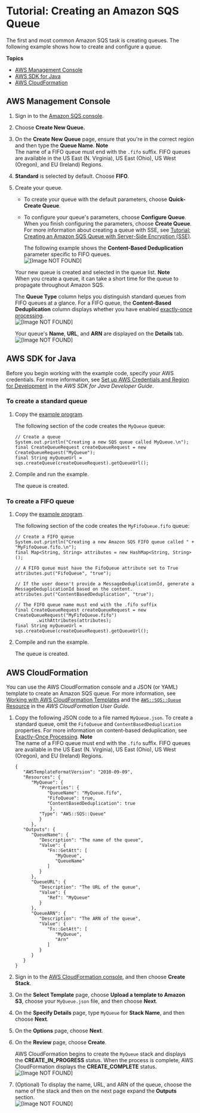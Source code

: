 # Tutorial: Creating an Amazon SQS Queue<a name="sqs-create-queue"></a>

The first and most common Amazon SQS task is creating queues\. The following example shows how to create and configure a queue\.

**Topics**
+ [AWS Management Console](#create-queue-console)
+ [AWS SDK for Java](#create-queue-java)
+ [AWS CloudFormation](#create-queue-cloudformation)

## AWS Management Console<a name="create-queue-console"></a>

1. Sign in to the [Amazon SQS console](https://console.aws.amazon.com/sqs/)\.

1. Choose **Create New Queue\.**

1. On the **Create New Queue** page, ensure that you're in the correct region and then type the **Queue Name**\.
**Note**  
The name of a FIFO queue must end with the `.fifo` suffix\. FIFO queues are available in the US East \(N\. Virginia\), US East \(Ohio\), US West \(Oregon\), and EU \(Ireland\) Regions\.

1. **Standard** is selected by default\. Choose **FIFO**\.

1. Create your queue\.
   + To create your queue with the default parameters, choose **Quick\-Create Queue**\.
   + To configure your queue's parameters, choose **Configure Queue**\. When you finish configuring the parameters, choose **Create Queue**\. For more information about creating a queue with SSE, see [Tutorial: Creating an Amazon SQS Queue with Server\-Side Encryption \(SSE\)](sqs-create-queue-sse.md)\.

     The following example shows the **Content\-Based Deduplication** parameter specific to FIFO queues\.  
![\[Image NOT FOUND\]](http://docs.aws.amazon.com/AWSSimpleQueueService/latest/SQSDeveloperGuide/images/sqs-tutorials-creating-queue-configure-parameters.png)

   Your new queue is created and selected in the queue list\.
**Note**  
When you create a queue, it can take a short time for the queue to propagate throughout Amazon SQS\.

   The **Queue Type** column helps you distinguish standard queues from FIFO queues at a glance\. For a FIFO queue, the **Content\-Based Deduplication** column displays whether you have enabled [exactly\-once processing](FIFO-queues.md#FIFO-queues-exactly-once-processing)\.  
![\[Image NOT FOUND\]](http://docs.aws.amazon.com/AWSSimpleQueueService/latest/SQSDeveloperGuide/images/sqs-tutorials-creating-queue-queue-type-content-based-deduplication-columns.png)

   Your queue's **Name**, **URL**, and **ARN** are displayed on the **Details** tab\.  
![\[Image NOT FOUND\]](http://docs.aws.amazon.com/AWSSimpleQueueService/latest/SQSDeveloperGuide/images/sqs-tutorials-creating-queue-details-url-arn.png)

## AWS SDK for Java<a name="create-queue-java"></a>

Before you begin working with the example code, specify your AWS credentials\. For more information, see [Set up AWS Credentials and Region for Development](http://docs.aws.amazon.com/sdk-for-java/v1/developer-guide/setup-credentials.html) in the *AWS SDK for Java Developer Guide*\.

### To create a standard queue<a name="create-queue-java-standard"></a>

1. Copy the [example program](standard-queues-getting-started-java.md)\.

   The following section of the code creates the `MyQueue` queue:

   ```
   // Create a queue
   System.out.println("Creating a new SQS queue called MyQueue.\n");
   final CreateQueueRequest createQueueRequest = new CreateQueueRequest("MyQueue");
   final String myQueueUrl = sqs.createQueue(createQueueRequest).getQueueUrl();
   ```

1. Compile and run the example\.

   The queue is created\.

### To create a FIFO queue<a name="create-queue-java-FIFO"></a>

1. Copy the [example program](FIFO-queues-getting-started-java.md)\.

   The following section of the code creates the `MyFifoQueue.fifo` queue:

   ```
   // Create a FIFO queue
   System.out.println("Creating a new Amazon SQS FIFO queue called " + "MyFifoQueue.fifo.\n");
   final Map<String, String> attributes = new HashMap<String, String>();
   
   // A FIFO queue must have the FifoQueue attribute set to True
   attributes.put("FifoQueue", "true");
   
   // If the user doesn't provide a MessageDeduplicationId, generate a MessageDeduplicationId based on the content.
   attributes.put("ContentBasedDeduplication", "true");
   
   // The FIFO queue name must end with the .fifo suffix
   final CreateQueueRequest createQueueRequest = new CreateQueueRequest("MyFifoQueue.fifo")
           .withAttributes(attributes);
   final String myQueueUrl = sqs.createQueue(createQueueRequest).getQueueUrl();
   ```

1. Compile and run the example\.

   The queue is created\.

## AWS CloudFormation<a name="create-queue-cloudformation"></a>

You can use the AWS CloudFormation console and a JSON \(or YAML\) template to create an Amazon SQS queue\. For more information, see [Working with AWS CloudFormation Templates](http://docs.aws.amazon.com/AWSCloudFormation/latest/UserGuide/template-guide.html) and the [`AWS::SQS::Queue` Resource](http://docs.aws.amazon.com/AWSCloudFormation/latest/UserGuide/aws-properties-sqs-queues.html) in the *AWS CloudFormation User Guide*\.

1. Copy the following JSON code to a file named `MyQueue.json`\. To create a standard queue, omit the `FifoQueue` and `ContentBasedDeduplication` properties\. For more information on content\-based deduplication, see [Exactly\-Once Processing](FIFO-queues.md#FIFO-queues-exactly-once-processing)\.
**Note**  
The name of a FIFO queue must end with the `.fifo` suffix\. FIFO queues are available in the US East \(N\. Virginia\), US East \(Ohio\), US West \(Oregon\), and EU \(Ireland\) Regions\.

   ```
   {
      "AWSTemplateFormatVersion": "2010-09-09",
      "Resources": {
         "MyQueue": {
            "Properties": {
               "QueueName": "MyQueue.fifo",
               "FifoQueue": true,
               "ContentBasedDeduplication": true
                },
            "Type": "AWS::SQS::Queue"
            }
         },
      "Outputs": {
         "QueueName": {
            "Description": "The name of the queue",
            "Value": {
               "Fn::GetAtt": [
                  "MyQueue",
                  "QueueName"
               ]
            }
         },
         "QueueURL": {
            "Description": "The URL of the queue",
            "Value": {
               "Ref": "MyQueue"
            }
         },
         "QueueARN": {
            "Description": "The ARN of the queue",
            "Value": {
               "Fn::GetAtt": [
                  "MyQueue",
                  "Arn"
               ]
            }
         }
      }
   }
   ```

1. Sign in to the [AWS CloudFormation console](https://console.aws.amazon.com/cloudformation), and then choose **Create Stack**\.

1. On the **Select Template** page, choose **Upload a template to Amazon S3**, choose your `MyQueue.json` file, and then choose **Next**\.

1. On the **Specify Details** page, type `MyQueue` for **Stack Name**, and then choose **Next**\.

1. On the **Options** page, choose **Next**\.

1. On the **Review** page, choose **Create**\.

   AWS CloudFormation begins to create the `MyQueue` stack and displays the **CREATE\_IN\_PROGRESS** status\. When the process is complete, AWS CloudFormation displays the **CREATE\_COMPLETE** status\.  
![\[Image NOT FOUND\]](http://docs.aws.amazon.com/AWSSimpleQueueService/latest/SQSDeveloperGuide/images/sqs-tutorials-creating-queue-cfn-create-complete.png)

1. \(Optional\) To display the name, URL, and ARN of the queue, choose the name of the stack and then on the next page expand the **Outputs** section\.  
![\[Image NOT FOUND\]](http://docs.aws.amazon.com/AWSSimpleQueueService/latest/SQSDeveloperGuide/images/sqs-tutorials-creating-queue-cfn-name-URL-ARN.png)